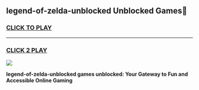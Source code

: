 
## legend-of-zelda-unblocked Unblocked Games👋
<h3>
<a href="https://news.freeplayer.one?title=legend-of-zelda-unblocked&ref=16F">CLICK TO PLAY</a></h3>
<hr>

<h3>
<a href="https://news.freeplayer.one?title=legend-of-zelda-unblocked&ref=16F">CLICK 2 PLAY</a>
  
</h3>

<a href="https://news.freeplayer.one?title=legend-of-zelda-unblocked&ref=16F/"><img src="https://clearcache.store/games.png"></a>


**legend-of-zelda-unblocked games unblocked: Your Gateway to Fun and Accessible Online Gaming**
